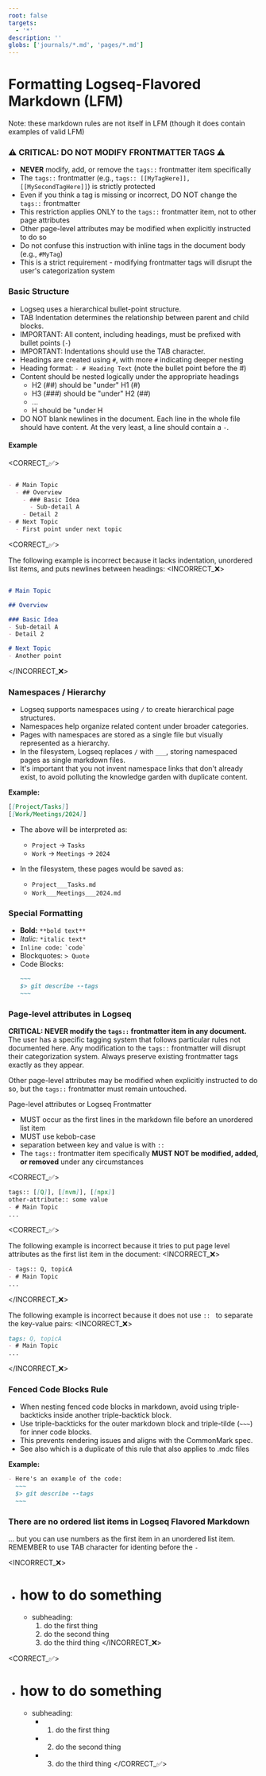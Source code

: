 ```yaml
---
root: false
targets:
  - '*'
description: ''
globs: ['journals/*.md', 'pages/*.md']
---
```

# Formatting Logseq-Flavored Markdown (LFM)

Note: these markdown rules are not itself in LFM (though it does contain examples of valid LFM)

### ⚠️ CRITICAL: DO NOT MODIFY FRONTMATTER TAGS ⚠️

- **NEVER** modify, add, or remove the `tags::` frontmatter item specifically
- The `tags::` frontmatter (e.g., `tags:: [[MyTagHere]], [[MySecondTagHere]]`) is strictly protected
- Even if you think a tag is missing or incorrect, DO NOT change the `tags::` frontmatter
- This restriction applies ONLY to the `tags::` frontmatter item, not to other page attributes
- Other page-level attributes may be modified when explicitly instructed to do so
- Do not confuse this instruction with inline tags in the document body (e.g., `#MyTag`)
- This is a strict requirement - modifying frontmatter tags will disrupt the user's categorization system

### Basic Structure

- Logseq uses a hierarchical bullet-point structure.
- TAB Indentation determines the relationship between parent and child blocks. 
- IMPORTANT: All content, including headings, must be prefixed with bullet points (`-`)
- IMPORTANT: Indentations should use the TAB character.
- Headings are created using `#`, with more `#` indicating deeper nesting
- Heading format: `- # Heading Text` (note the bullet point before the #)
- Content should be nested logically under the appropriate headings
  - H2 (##) should be "under" H1 (#)
  - H3 (###) should be "under" H2 (##)
  - ... 
  - H<n> should be "under H<n-1>
- DO NOT blank newlines in the document. Each line in the whole file should have content. At the very least, a line should contain a `-`.

#### Example

<CORRECT_✅>
~~~markdown

- # Main Topic
  - ## Overview
    - ### Basic Idea
      - Sub-detail A
    - Detail 2
- # Next Topic
  - First point under next topic

~~~
<CORRECT_✅>

The following example is incorrect because it lacks indentation, unordered list items, and puts newlines between headings:
<INCORRECT_❌>
~~~markdown

# Main Topic

## Overview

### Basic Idea
- Sub-detail A
- Detail 2

# Next Topic
- Another point

~~~
</INCORRECT_❌>


### Namespaces / Hierarchy

- Logseq supports namespaces using `/` to create hierarchical page structures.
- Namespaces help organize related content under broader categories.
- Pages with namespaces are stored as a single file but visually represented as a hierarchy.
- In the filesystem, Logseq replaces `/` with `___`, storing namespaced pages as single markdown files.
- It's important that you not invent namespace links that don't already exist, to avoid polluting the knowledge garden with duplicate content.

**Example:**

```markdown
[[Project/Tasks]]
[[Work/Meetings/2024]]
```

- The above will be interpreted as:

  - `Project` → `Tasks`
  - `Work` → `Meetings` → `2024`

- In the filesystem, these pages would be saved as:

  - `Project___Tasks.md`
  - `Work___Meetings___2024.md`

### **Special Formatting**

- **Bold:** `**bold text**`
- *Italic:* `*italic text*`
- `Inline code:` `` `code` ``
- Blockquotes: `> Quote`
- Code Blocks:
  ```markdown
  ~~~
  $> git describe --tags  
  ~~~
  ```

### Page-level attributes in Logseq

**CRITICAL: NEVER modify the `tags::` frontmatter item in any document.** The user has a specific tagging system that follows particular rules not documented here. Any modification to the `tags::` frontmatter will disrupt their categorization system. Always preserve existing frontmatter tags exactly as they appear.

Other page-level attributes may be modified when explicitly instructed to do so, but the `tags::` frontmatter must remain untouched.

Page-level attributes or Logseq Frontmatter 
- MUST occur as the first lines in the markdown file before an unordered list item
- MUST use kebob-case
- separation between key and value is with `:: `
- The `tags::` frontmatter item specifically **MUST NOT be modified, added, or removed** under any circumstances

<CORRECT_✅>
~~~markdown
tags:: [[Q]], [[nvm]], [[npx]]
other-attribute:: some value
- # Main Topic
...
~~~
<CORRECT_✅>

The following example is incorrect because it tries to put page level attributes as the first list item in the document: 
<INCORRECT_❌>
~~~markdown
- tags:: Q, topicA
- # Main Topic
...
~~~
</INCORRECT_❌>

The following example is incorrect because it does not use `:: ` to separate the key-value pairs:
<INCORRECT_❌>
~~~markdown
tags: Q, topicA
- # Main Topic
...
~~~
</INCORRECT_❌>



### Fenced Code Blocks Rule

- When nesting fenced code blocks in markdown, avoid using triple-backticks inside another triple-backtick block.
- Use triple-backticks for the outer markdown block and triple-tilde (`~~~`) for inner code blocks.
- This prevents rendering issues and aligns with the CommonMark spec.
- See also  which is a duplicate of this rule that also applies to .mdc files

**Example:**

```markdown
- Here's an example of the code:
  ~~~
  $> git describe --tags  
  ~~~
```

### There are no ordered list items in Logseq Flavored Markdown 
... but you can use numbers as the first item in an unordered list item.
REMEMBER to use TAB character for identing before the `-`

<INCORRECT_❌>
- # how to do something
  - subheading:
    1. do the first thing
    2. do the second thing
	  3. do the third thing
</INCORRECT_❌>


<CORRECT_✅>
- # how to do something
	- subheading:
	  - 1. do the first thing
	  - 2. do the second thing
	  - 3. do the third thing
</CORRECT_✅>
